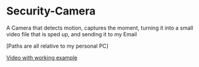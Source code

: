 # Security-Camera
A Camera that detects motion, captures the moment, turning it into a small video file that is sped up, and sending it to my Email

[Paths are all relative to my personal PC]

[Video with working example](https://www.youtube.com/watch?v=y2_AQRcBw58&feature=youtu.be&ab_channel=Dkas)
